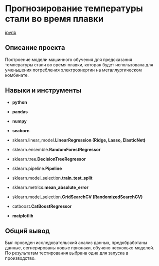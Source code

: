 # Прогнозирование температуры стали во время плавки

[ipynb](https://github.com/AleksanderKholodov/YandexPracticumProjects/tree/main/16_steel_temperature_prediction/16_steel_temperature_prediction.ipynb)

## Описание проекта

Построение модели машинного обучения для предсказания температуры стали во время плавки, которая будет использована для уменьшения потребления электроэнергии на металлургическом комбинате.


## Навыки и инструменты

- **python**
- **pandas**
- **numpy**
- **seaborn**

- sklearn.linear_model.**LinearRegression (Ridge, Lasso, ElasticNet)**
- sklearn.ensemble.**RandomForestRegressor**
- sklearn.tree.**DecisionTreeRegressor**
- sklearn.pipeline.**Pipeline**
- sklearn.model_selection.**train_test_split**
- sklearn.metrics.**mean_absolute_error**
- sklearn.model_selection.**GridSearchCV (RandomizedSearchCV)**
- catboost.**CatBoostRegressor**
- **matplotlib**

## Общий вывод

Был проведен исследовательский анализ данных, предобработаны данные, сегнерированы новые признаки, обучено несколько моделей.
По результатам тестирования выбрана одна для запуска в производство.
